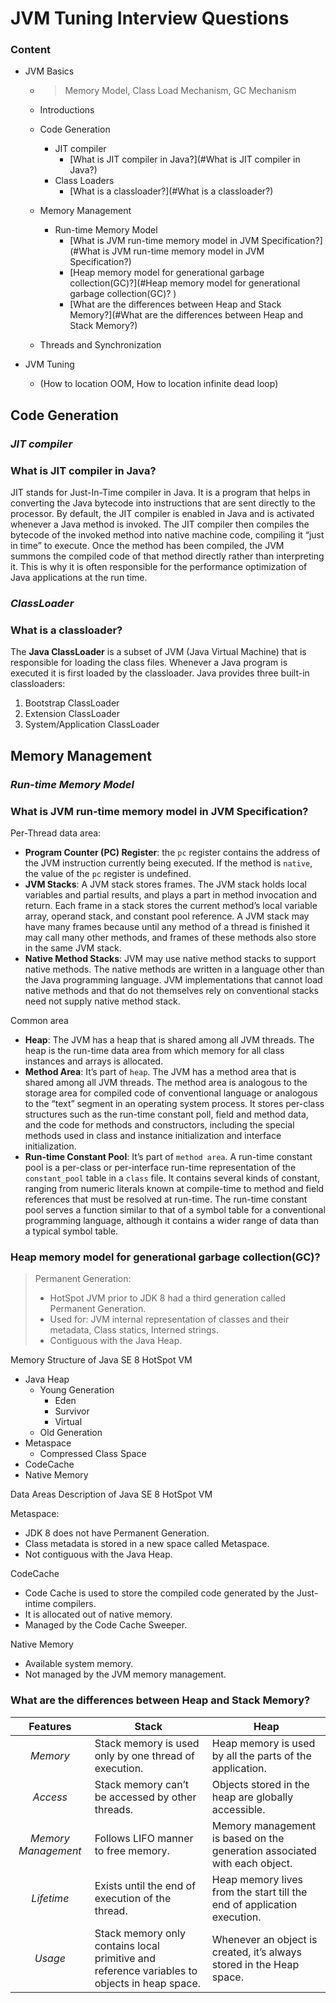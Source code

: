# JVM Tuning Interview Questions

### Content

- JVM Basics
  - > Memory Model, Class Load Mechanism, GC Mechanism
  
  - Introductions
    
  - Code Generation
    
    - JIT compiler
      - [What is JIT compiler in Java?](#What is JIT compiler in Java?)
    - Class Loaders
      - [What is a classloader?](#What is a classloader?)
    
  - Memory Management
    - Run-time Memory Model
      - [What is JVM run-time memory model in JVM Specification?](#What is JVM run-time memory model in JVM Specification?)
      - [Heap memory model for generational garbage collection(GC)?](#Heap memory model for generational garbage collection(GC)?   )   
      - [What are the differences between Heap and Stack Memory?](#What are the differences between Heap and Stack Memory?)
    
  - Threads and Synchronization
- JVM Tuning
  
  - (How to location OOM, How to location infinite dead loop)

## Code Generation

### *JIT compiler*

### What is JIT compiler in Java?

JIT stands for Just-In-Time compiler in Java. It is a program that helps in converting the Java bytecode into instructions that are sent directly to the processor. By default, the JIT compiler is enabled in Java and is activated whenever a Java method is invoked. The JIT compiler then compiles the bytecode of the invoked method into native machine code, compiling it “just in time” to execute. Once the method has been compiled, the JVM summons the compiled code of that method directly rather than interpreting it. This is why it is often responsible for the performance optimization of Java applications at the run time.

### *ClassLoader*

### What is a classloader?

The **Java ClassLoader** is a subset of JVM (Java Virtual Machine) that is responsible for loading the class files. Whenever a Java program is executed it is first loaded by the classloader. Java provides three built-in classloaders:

1. Bootstrap ClassLoader
2. Extension ClassLoader
3. System/Application ClassLoader

## Memory Management

### *Run-time Memory Model*

### What is JVM run-time memory model in JVM Specification?

Per-Thread data area: 

- **Program Counter (PC) Register**: the `pc` register contains the address of the JVM instruction currently being executed. If the method is `native`, the value of the `pc` register is undefined.
- **JVM Stacks**: A JVM stack stores frames. The JVM stack holds local variables and partial results, and plays a part in method invocation and return. Each frame in a stack stores the current method’s local variable array, operand stack, and constant pool reference. A JVM stack may have many frames because until any method of a thread is finished it may call many other methods, and frames of these methods also store in the same JVM stack.
- **Native Method Stacks**: JVM may use native method stacks to support native methods. The native methods are written in a language other than the Java programming language. JVM implementations that cannot load native methods and that do not themselves rely on conventional stacks need not supply native method stack.

Common area

- **Heap**: The JVM has a heap that is shared among all JVM threads. The heap is the run-time data area from which memory for all class instances and arrays is allocated.
- **Method Area**: It’s part of `heap`. The JVM has a method area that is shared among all JVM threads. The method area is analogous to the storage area for compiled code of conventional language or analogous to the “text” segment in an operating system process. It stores per-class structures such as the run-time constant poll, field and method data, and the code for methods and constructors, including the special methods used in class and instance initialization and interface initialization.
- **Run-time Constant Pool**: It’s part of `method area`. A run-time constant pool is a per-class or per-interface run-time representation of the `constant_pool` table in a `class` file. It contains several kinds of constant, ranging from numeric literals known at compile-time to method and field references that must be resolved at run-time. The run-time constant pool serves a function similar to that of a symbol table for a conventional programming language, although it contains a wider range of data than a typical symbol table.

### Heap memory model for generational garbage collection(GC)?   

> Permanent Generation: 
>
> - HotSpot JVM prior to JDK 8 had a third generation called Permanent Generation. 
> - Used for: JVM internal representation of classes and their metadata, Class statics, Interned strings.
> - Contiguous with the Java Heap.

Memory Structure of Java SE 8 HotSpot VM 

- Java Heap
  - Young Generation
    - Eden
    - Survivor
    - Virtual
  - Old Generation
- Metaspace 
  - Compressed Class Space
- CodeCache
- Native Memory

Data Areas Description of Java SE 8 HotSpot VM 

Metaspace:

- JDK 8 does not have Permanent Generation.
- Class metadata is stored in a new space called Metaspace.
- Not contiguous with the Java Heap.

CodeCache

- Code Cache is used to store the compiled code generated by the Just-intime compilers.
- It is allocated out of native memory.
- Managed by the Code Cache Sweeper.

Native Memory

- Available system memory.
- Not managed by the JVM memory management.

### What are the differences between Heap and Stack Memory?

|    **Features**     | **Stack**                                                    | **Heap**                                                     |
| :-----------------: | ------------------------------------------------------------ | ------------------------------------------------------------ |
|      *Memory*       | Stack memory is used only by one thread of execution.        | Heap memory is used by all the parts of the application.     |
|      *Access*       | Stack memory can’t be accessed by other threads.             | Objects stored in the heap are globally accessible.          |
| *Memory Management* | Follows LIFO manner to free memory.                          | Memory management is based on the generation associated with each object. |
|     *Lifetime*      | Exists until the end of execution of the thread.             | Heap memory lives from the start till the end of application execution. |
|       *Usage*       | Stack memory only contains local primitive and reference variables to objects in heap space. | Whenever an object is created, it’s always stored in the Heap space. |
